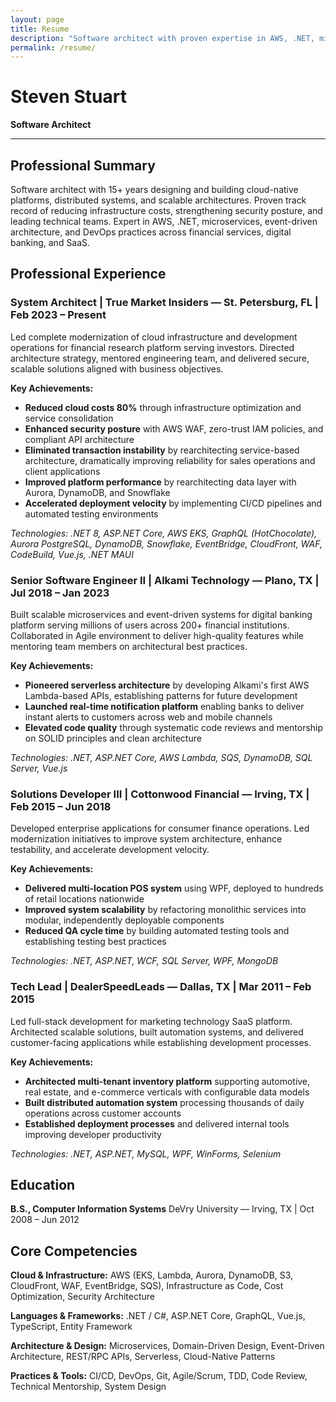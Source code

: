 ```yaml
---
layout: page
title: Resume
description: "Software architect with proven expertise in AWS, .NET, microservices, and cloud infrastructure—delivering scalable, cost-effective solutions."
permalink: /resume/
---
```


# Steven Stuart
**Software Architect**

---


## Professional Summary

Software architect with 15+ years designing and building cloud-native platforms, distributed systems, and scalable architectures. Proven track record of reducing infrastructure costs, strengthening security posture, and leading technical teams. Expert in AWS, .NET, microservices, event-driven architecture, and DevOps practices across financial services, digital banking, and SaaS.

## Professional Experience

### System Architect | True Market Insiders — St. Petersburg, FL | Feb 2023 – Present

Led complete modernization of cloud infrastructure and development operations for financial research platform serving investors. Directed architecture strategy, mentored engineering team, and delivered secure, scalable solutions aligned with business objectives.

**Key Achievements:**
- **Reduced cloud costs 80%** through infrastructure optimization and service consolidation
- **Enhanced security posture** with AWS WAF, zero-trust IAM policies, and compliant API architecture
- **Eliminated transaction instability** by rearchitecting service-based architecture, dramatically improving reliability for sales operations and client applications
- **Improved platform performance** by rearchitecting data layer with Aurora, DynamoDB, and Snowflake
- **Accelerated deployment velocity** by implementing CI/CD pipelines and automated testing environments

*Technologies: .NET 8, ASP.NET Core, AWS EKS, GraphQL (HotChocolate), Aurora PostgreSQL, DynamoDB, Snowflake, EventBridge, CloudFront, WAF, CodeBuild, Vue.js, .NET MAUI*

### Senior Software Engineer II | Alkami Technology — Plano, TX | Jul 2018 – Jan 2023

Built scalable microservices and event-driven systems for digital banking platform serving millions of users across 200+ financial institutions. Collaborated in Agile environment to deliver high-quality features while mentoring team members on architectural best practices.

**Key Achievements:**
- **Pioneered serverless architecture** by developing Alkami's first AWS Lambda-based APIs, establishing patterns for future development
- **Launched real-time notification platform** enabling banks to deliver instant alerts to customers across web and mobile channels
- **Elevated code quality** through systematic code reviews and mentorship on SOLID principles and clean architecture

*Technologies: .NET, ASP.NET Core, AWS Lambda, SQS, DynamoDB, SQL Server, Vue.js*

### Solutions Developer III | Cottonwood Financial — Irving, TX | Feb 2015 – Jun 2018

Developed enterprise applications for consumer finance operations. Led modernization initiatives to improve system architecture, enhance testability, and accelerate development velocity.

**Key Achievements:**
- **Delivered multi-location POS system** using WPF, deployed to hundreds of retail locations nationwide
- **Improved system scalability** by refactoring monolithic services into modular, independently deployable components
- **Reduced QA cycle time** by building automated testing tools and establishing testing best practices

*Technologies: .NET, ASP.NET, WCF, SQL Server, WPF, MongoDB*

### Tech Lead | DealerSpeedLeads — Dallas, TX | Mar 2011 – Feb 2015

Led full-stack development for marketing technology SaaS platform. Architected scalable solutions, built automation systems, and delivered customer-facing applications while establishing development processes.

**Key Achievements:**
- **Architected multi-tenant inventory platform** supporting automotive, real estate, and e-commerce verticals with configurable data models
- **Built distributed automation system** processing thousands of daily operations across customer accounts
- **Established deployment processes** and delivered internal tools improving developer productivity

*Technologies: .NET, ASP.NET, MySQL, WPF, WinForms, Selenium*

## Education

**B.S., Computer Information Systems**
DeVry University — Irving, TX | Oct 2008 – Jun 2012

## Core Competencies

**Cloud & Infrastructure:** AWS (EKS, Lambda, Aurora, DynamoDB, S3, CloudFront, WAF, EventBridge, SQS), Infrastructure as Code, Cost Optimization, Security Architecture

**Languages & Frameworks:** .NET / C#, ASP.NET Core, GraphQL, Vue.js, TypeScript, Entity Framework

**Architecture & Design:** Microservices, Domain-Driven Design, Event-Driven Architecture, REST/RPC APIs, Serverless, Cloud-Native Patterns

**Practices & Tools:** CI/CD, DevOps, Git, Agile/Scrum, TDD, Code Review, Technical Mentorship, System Design